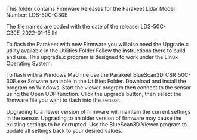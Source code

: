 This folder contains Firmware Releases for the Parakeet Lidar Model Number: LDS-50C-C30E

The file names are coded with the date of the release:  LDS-50C-C30E_2022-01-15.lhl

To flash the Parakeet with new Firmware you will also need the Upgrade.c utility available in the Utilities Folder
Follow the instructions there to build and use.  This upgrade.c program is designed to work under the Linux Operating System.

To flash with a Windows Machine use the Parakeet BlueScan3D_CSR_50C-30E.exe Sotware available in the Utilities Folder.
Download and install the program on Windows.  Start the viewer program then connect to the sensor using the Open UDP function.
Click the upgrade button, then select the firmware file you want to flash into the sensor.

Upgrading to a newer version of firmware will maintain the current settings in the sensor.
Upgrading to an older version of firmware may cause the existing settings to be corrupted. 
Use the BlueScan3D Viewer program to update all settings back to your desired values.

